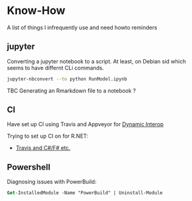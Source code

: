 # Know-How

A list of things I infrequently use and need howto reminders 

## jupyter

Converting a jupyter notebook to a script. At least, on Debian sid which seems to have differnt CLi commands.

```sh
jupyter-nbconvert --to python RunModel.ipynb
```

TBC Generating an Rmarkdown file to a notebook ? 

## CI

Have set up CI using Travis and Appveyor for [Dynamic Interop](https://github.com/jmp75/dynamic-interop-dll)

Trying to set up CI on for R.NET:

* [Travis and C#/F# etc.](https://docs.travis-ci.com/user/languages/csharp/)

## Powershell

Diagnosing issues with PowerBuild:

```ps
Get-InstalledModule -Name "PowerBuild" | Uninstall-Module
```